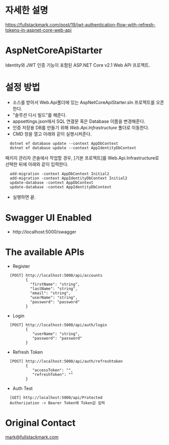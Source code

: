 # 자세한 설명
https://fullstackmark.com/post/19/jwt-authentication-flow-with-refresh-tokens-in-aspnet-core-web-api

# AspNetCoreApiStarter
Identity와 JWT 인증 기능이 포함된 ASP.NET Core v2.1 Web API 프로젝트.

# 설정 방법
- 소스를 받아서 Web.Api폴더에 있는 AspNetCoreApiStarter.sln 프로젝트를 오픈한다.
- "솔루션 다시 빌드"를 해준다.
- appsettings.json에서 SQL 연결문 혹은 Database 이름을 변경해준다.
- 인증 저장용 DB를 만들기 위해 *Web.Api.Infrastructure* 폴더로 이동한다. 
- CMD 창을 열고 아래와 같이 실행시켜준다.
```
  dotnet ef database update --context AppDbContext
  dotnet ef database update --context AppIdentityDbContext
``` 
  패키지 관리자 콘솔에서 작업할 경우, [기본 프로젝트]를 Web.Api.Infrastructure로 선택한 뒤에 아래와 같이 입력한다.
```
  add-migration -context AppDbContext Initial2
  add-migration -context AppIdentityDbContext Initial2
  update-database -context AppDbContext
  update-database -context AppIdentityDbContext
```  
- 실행하면 끝.


# Swagger UI Enabled
- http://localhost:5000/swagger


# The available APIs
- Register
```
  [POST] http://localhost:5000/api/accounts
         {
           "firstName": "string",
           "lastName": "string",
           "email": "string",
           "userName": "string",
           "password": "password"
         }
```
- Login
```
  [POST] http://localhost:5000/api/auth/login
         {
            "userName": "string",
            "password": "password"
         }
```
- Refresh Token
```
  [POST] http://localhost:5000/api/auth/refreshtoken
         {
            "accessToken": "",
            "refreshToken": ""
         }
```  
- Auth Test
```
  [GET] http://localhost:5000/api/Protected
  Authorization -> Bearer Token에 Token값 입력
```

# Original Contact
  mark@fullstackmark.com
 
